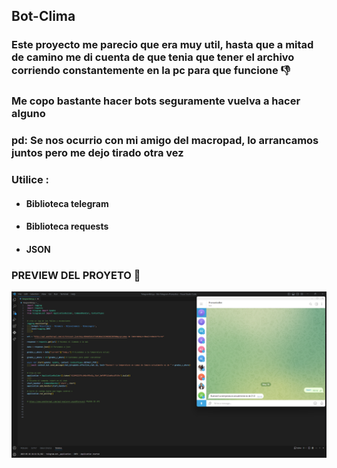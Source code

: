 ## Bot-Clima
### Este proyecto me parecio que era muy util, hasta que a mitad de camino me di cuenta de que tenia que tener el archivo corriendo constantemente en la pc para que funcione 👎
### Me copo bastante hacer bots seguramente vuelva a hacer alguno 
### pd: Se nos ocurrio con mi amigo del macropad, lo arrancamos juntos pero me dejo tirado otra vez
### Utilice :  
- #### Biblioteca telegram
- #### Biblioteca requests  
- #### JSON

### PREVIEW DEL PROYETO 👀 ##
![img](Preview.png)
